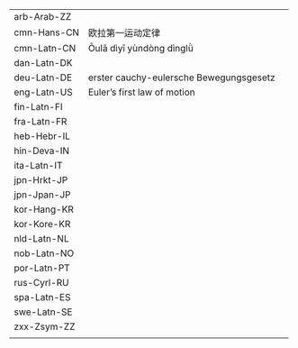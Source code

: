 | | | |
|-|-|-|
| arb-Arab-ZZ |  |  |
| cmn-Hans-CN | 欧拉第一运动定律 |  |
| cmn-Latn-CN | Ōulā dìyī yùndòng dìnglǜ |  |
| dan-Latn-DK |  |  |
| deu-Latn-DE | erster cauchy-eulersche Bewegungsgesetz |  |
| eng-Latn-US | Euler’s first law of motion |  |
| fin-Latn-FI |  |  |
| fra-Latn-FR |  |  |
| heb-Hebr-IL |  |  |
| hin-Deva-IN |  |  |
| ita-Latn-IT |  |  |
| jpn-Hrkt-JP |  |  |
| jpn-Jpan-JP |  |  |
| kor-Hang-KR |  |  |
| kor-Kore-KR |  |  |
| nld-Latn-NL |  |  |
| nob-Latn-NO |  |  |
| por-Latn-PT |  |  |
| rus-Cyrl-RU |  |  |
| spa-Latn-ES |  |  |
| swe-Latn-SE |  |  |
| zxx-Zsym-ZZ |  |  |
|  |  |  |
